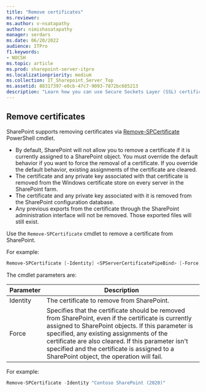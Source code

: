 ```yaml
---
title: "Remove certificates"
ms.reviewer: 
ms.author: v-nsatapathy
author: nimishasatapathy
manager: serdars
ms.date: 06/20/2022
audience: ITPro
f1.keywords:
- NOCSH
ms.topic: article
ms.prod: sharepoint-server-itpro
ms.localizationpriority: medium
ms.collection: IT_Sharepoint_Server_Top
ms.assetid: 88317397-e0cb-47c7-9093-7872bc685213
description: "Learn how you can use Secure Sockets Layer (SSL) certificate management to monitor and manage the lifecycle of SSL certificates in your SharePoint farm."
---
```


 
## Remove certificates

SharePoint supports removing certificates via [Remove-SPCertificate](/powershell/module/sharepoint-server/remove-spcertificate) PowerShell cmdlet.

- By default, SharePoint will not allow you to remove a certificate if it is currently assigned to a SharePoint object. You must override the default behavior if you want to force the removal of a certificate. If you override the default behavior, existing assignments of the certificate are cleared.
- The certificate and any private key associated with that certificate is removed from the Windows certificate store on every server in the SharePoint farm.
- The certificate and any private key associated with it is removed from the SharePoint configuration database.
- Any previous exports from the certificate through the SharePoint administration interface will not be removed. Those exported files will still exist.

Use the `Remove-SPCertificate` cmdlet to remove a certificate from SharePoint.

For example:

```powershell
Remove-SPCertificate [-Identity] <SPServerCertificatePipeBind> [-Force] [-WhatIf] [-Confirm] [<CommonParameters>]
```

The cmdlet parameters are:

|Parameter|Description|
|--- |--- |
|Identity| The certificate to remove from SharePoint.|
|Force | Specifies that the certificate should be removed from SharePoint, even if the certificate is currently assigned to SharePoint objects. If this parameter is specified, any existing assignments of the certificate are also cleared. If this parameter isn't specified and the certificate is assigned to a SharePoint object, the operation will fail.|


For example:

```powershell
Remove-SPCertificate -Identity "Contoso SharePoint (2020)"
```